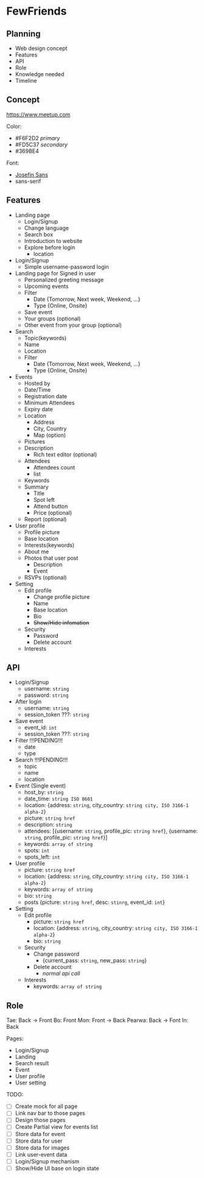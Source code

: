 # FewFriends

## Planning

- Web design concept
- Features
- API
- Role
- Knowledge needed
- Timeline

## Concept

https://www.meetup.com

Color:

- #F6F2D2 _primary_
- #FD5C37 _secondary_
- #369BE4

Font:

- [Josefin Sans](https://fonts.google.com/specimen/Josefin+Sans)
- sans-serif

## Features

- Landing page
  - Login/Signup
  - Change language
  - Search box
  - Introduction to website
  - Explore before login
    - location
- Login/Signup
  - Simple username-password login
- Landing page for Signed in user
  - Personalized greeting message
  - Upcoming events
  - Filter
    - Date {Tomorrow, Next week, Weekend, ...}
    - Type {Online, Onsite}
  - Save event
  - Your groups (optional)
  - Other event from your group (optional)
- Search
  - Topic(keywords)
  - Name
  - Location
  - Filter
    - Date {Tomorrow, Next week, Weekend, ...}
    - Type {Online, Onsite}
- Events
  - Hosted by
  - Date/Time
  - Registration date
  - Minimum Attendees
  - Expiry date
  - Location
    - Address
    - City, Country
    - Map (option)
  - Pictures
  - Description
    - Rich text editor (optional)
  - Attendees
    - Attendees count
    - list
  - Keywords
  - Summary
    - Title
    - Spot left
    - Attend button
    - Price (optional)
  - Report (optional)
- User profile
  - Profile picture
  - Base location
  - Interests(keywords)
  - About me
  - Photos that user post
    - Description
    - Event
  - RSVPs (optional)
- Setting
  - Edit profile
    - Change profile picture
    - Name
    - Base location
    - Bio
    - ~~Show/Hide infomation~~
  - Security
    - Password
    - Delete account
  - Interests

## API

- Login/Signup
  - username: `string`
  - password: `string`
- After login
  - username: `string`
  - session_token ???: `string`
- Save event
  - event_id: `int`
  - session_token ???: `string`
- Filter !!!PENDING!!!
  - date
  - type
- Search !!!PENDING!!!
  - topic
  - name
  - location
- Event (Single event)
  - host_by: `string`
  - date_time: `string ISO 8601`
  - location: {address: `string`, city_country: `string city, ISO 3166-1 alpha-2`}
  - picture: `string href`
  - description: `string`
  - attendees:
    \[{username: `string`, profile_pic: `string href`}, {username: `string`, profile_pic: `string href`}\]
  - keywords: `array of string`
  - spots: `int`
  - spots_left: `int`
- User profile
  - picture: `string href`
  - location: {address: `string`, city_country: `string city, ISO 3166-1 alpha-2`}
  - keywords: `array of string`
  - bio: `string`
  - posts {picture: `string href`, desc: `stinrg`, event_id: `int`}
- Setting
  - Edit profile
    - picture: `string href`
    - location: {address: `string`, city_country: `string city, ISO 3166-1 alpha-2`}
    - bio: `string`
  - Security
    - Change password
      - {current_pass: `string`, new_pass: `string`}
    - Delete account
      - _normal api call_
  - Interests
    - keywords: `array of string`

## Role

Tae: Back -> Front
Bo: Front
Mon: Front -> Back
Pearwa: Back -> Font
In: Back

Pages:

- Login/Signup
- Landing
- Search result
- Event
- User profile
- User setting

TODO:

- [ ] Create mock for all page
- [ ] Link nav bar to those pages
- [ ] Design those pages
- [ ] Create Partial view for events list
- [ ] Store data for event
- [ ] Store data for user
- [ ] Store data for images
- [ ] Link user-event data
- [ ] Login/Signup mechanism
- [ ] Show/Hide UI base on login state
